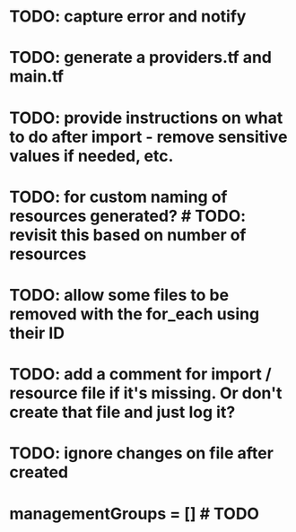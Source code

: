 # TODO: capture error and notify
# TODO: generate a providers.tf and main.tf
# TODO: provide instructions on what to do after import - remove sensitive values if needed, etc.
# TODO: for custom naming of resources generated?  # TODO: revisit this based on number of resources
# TODO: allow some files to be removed with the for_each using their ID
# TODO: add a comment for import / resource file if it's missing. Or don't create that file and just log it?
# TODO: ignore changes on file after created
# managementGroups = [] # TODO